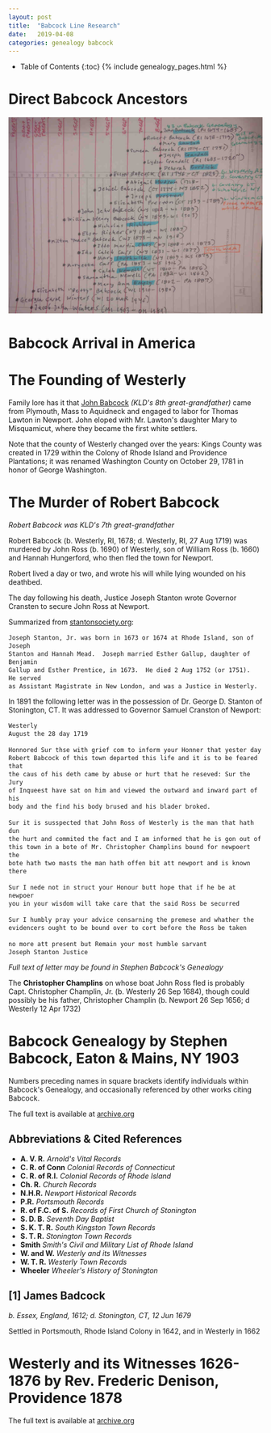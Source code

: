 ```yaml
---
layout: post
title:  "Babcock Line Research"
date:   2019-04-08
categories: genealogy babcock
---
```


  * Table of Contents
  {:toc}
{% include genealogy_pages.html %}

# Direct Babcock Ancestors
![Direct Ancestors of the Babcock Line](/assets/genealogy/babcock.direct.ancestors.jpg)

# Babcock Arrival in America


# The Founding of Westerly

Family lore has it that [John Babcock](#babcock-john) *(KLD's 8th great-grandfather)*
came from Plymouth, Mass to Aquidneck and engaged to labor for Thomas Lawton
in Newport.  John eloped with Mr. Lawton's daughter Mary to Misquamicut, where
they became the first white settlers.

Note that the county of Westerly changed over the years: Kings County was
created in 1729 within the Colony of Rhode Island and Providence Plantations; it
was renamed Washington County on October 29, 1781 in honor of George Washington.


# The Murder of Robert Babcock
*Robert Babcock was KLD's 7th great-grandfather*

Robert Babcock (b. Westerly, RI, 1678; d. Westerly, RI, 27 Aug 1719) was
murdered by John Ross (b. 1690) of Westerly, son of William Ross (b. 1660)
and Hannah Hungerford, who then fled the town for Newport.

Robert lived a day or two, and wrote his will while lying wounded on his deathbed.

The day following his death, Justice Joseph Stanton wrote Governor Cransten to
secure John Ross at Newport.

Summarized from [stantonsociety.org](http://stantonsociety.org/Second%20Site/p8.htm):

    Joseph Stanton, Jr. was born in 1673 or 1674 at Rhode Island, son of Joseph
    Stanton and Hannah Mead.  Joseph married Esther Gallup, daughter of Benjamin
    Gallup and Esther Prentice, in 1673.  He died 2 Aug 1752 (or 1751).  He served
    as Assistant Magistrate in New London, and was a Justice in Westerly.

In 1891 the following letter was in the possession of Dr. George D. Stanton of
Stonington, CT.  It was addressed to Governor Samuel Cranston of Newport:

    Westerly
    August the 28 day 1719
    
    Honnored Sur thse with grief com to inform your Honner that yester day
    Robert Babcock of this town departed this life and it is to be feared that
    the caus of his deth came by abuse or hurt that he reseved: Sur the Jury
    of Inqueest have sat on him and viewed the outward and inward part of his
    body and the find his body brused and his blader broked.
    
    Sur it is susspected that John Ross of Westerly is the man that hath dun
    the hurt and commited the fact and I am informed that he is gon out of
    this town in a bote of Mr. Christopher Champlins bound for newpoert the
    bote hath two masts the man hath offen bit att newport and is known there
    
    Sur I nede not in struct your Honour butt hope that if he be at newpoer
    you in your wisdom will take care that the said Ross be securred
    
    Sur I humbly pray your advice consarning the premese and whather the
    evidencers ought to be bound over to cort before the Ross be taken
    
    no more att present but Remain your most humble sarvant
    Joseph Stanton Justice

*Full text of letter may be found in Stephen Babcock's Genealogy*

The **Christopher Champlins** on whose boat John Ross fled is probably Capt.
Christopher Champlin, Jr. (b. Westerly 26 Sep 1684), though could possibly be
his father, Christopher Champlin (b. Newport 26 Sep 1656; d Westerly 12 Apr 1732)


# Babcock Genealogy by Stephen Babcock, Eaton & Mains, NY 1903

Numbers preceding names in square brackets identify individuals within
Babcock's Genealogy, and occasionally referenced by other works citing Babcock.

The full text is available at [archive.org](https://archive.org/details/babcockgenealogy00babc/page/n5)

## Abbreviations & Cited References

  * **A. V. R.** *Arnold's Vital Records*
  * **C. R. of Conn** *Colonial Records of Connecticut*
  * **C. R. of R.I.** *Colonial Records of Rhode Island*
  * **Ch. R.** *Church Records*
  * **N.H.R.** *Newport Historical Records*
  * **P.R.** *Portsmouth Records*
  * **R. of F.C. of S.** *Records of First Church of Stonington*
  * **S. D. B.** *Seventh Day Baptist*
  * **S. K. T. R.** *South Kingston Town Records*
  * **S. T. R.** *Stonington Town Records*
  * **Smith** *Smith's Civil and Military List of Rhode Island*
  * **W. and W.** *Westerly and its Witnesses*
  * **W. T. R.** *Westerly Town Records*
  * **Wheeler** *Wheeler's History of Stonington*

<a id="babcock-1"></a><a id="badcock-james-1612"></a>
## [1] James Badcock
*b. Essex, England, 1612; d. Stonington, CT, 12 Jun 1679*

Settled in Portsmouth, Rhode Island Colony in 1642, and in Westerly in 1662


# Westerly and its Witnesses 1626-1876 by Rev. Frederic Denison, Providence 1878

The full text is available at [archive.org](https://archive.org/details/westerlyrhodeisl00deni/page/n4)

